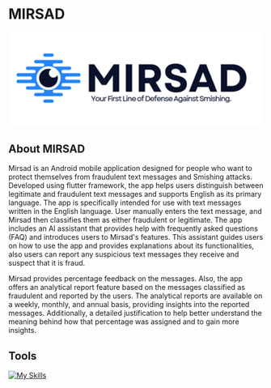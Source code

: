 # MIRSAD

<picture align="center"><img src = "img/Picture1.png" width = 700px></picture>



##  About MIRSAD

Mirsad is an Android mobile application designed for people who want to protect themselves from fraudulent text messages and Smishing attacks. Developed using flutter framework, the app helps users distinguish between legitimate and fraudulent text messages and supports English as its primary language. The app is specifically intended for use with text messages written in the English language. User manually enters the text message, and Mirsad then classifies them as either fraudulent or legitimate. The app includes an AI assistant that provides help with frequently asked questions (FAQ) and introduces users to Mirsad's features. This assistant guides users on how to use the app and provides explanations about its functionalities, also users can report any suspicious text messages they receive and suspect that it is fraud.  

 Mirsad provides percentage feedback on the messages. Also, the app offers an analytical report feature based on the messages classified as fraudulent and reported by the users. The analytical reports are available on a weekly, monthly, and annual basis, providing insights into the reported messages. Additionally, a detailed justification to help better understand the meaning behind how that percentage was assigned and to gain more insights.
 


## Tools 
[![My Skills](https://skillicons.dev/icons?i=py,anaconda&perline=3)](https://skillicons.dev)
